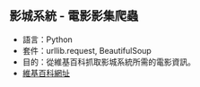 ## 影城系統 - 電影影集爬蟲
  + 語言：Python
  + 套件：urllib.request, BeautifulSoup
  + 目的：從維基百科抓取影城系統所需的電影資訊。
  + [維基百科網址](https://reurl.cc/Rjrjr6 "Title")
